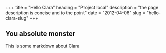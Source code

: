 +++
title = "Hello Clara"
heading = "Project local"
description = "the page description is concise and to the point"
date = "2012-04-06"
slug = "hello-clara-slug"
+++

## You absolute monster

This is some markdown about Clara
